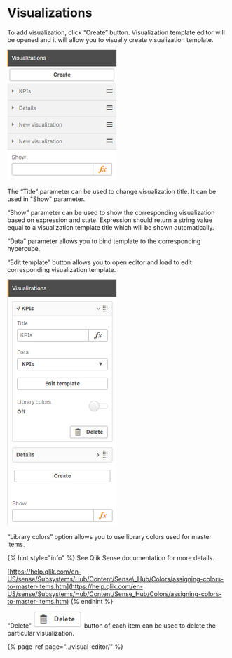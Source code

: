 # Visualizations


To add visualization, click “Create” button. Visualization template editor will be opened and it will allow you to visually create visualization template.

![](../.gitbook/assets/image%20%28103%29.png)

The “Title” parameter can be used to change visualization title. It can be used in "Show" parameter.  

“Show” parameter can be used to show the corresponding visualization based on expression and state. Expression should return a string value equal to a visualization template title which will be shown automatically.

“Data” parameter allows you to bind template to the corresponding hypercube. 

“Edit template” button allows you to open editor and load to edit corresponding visualization template.

![](../.gitbook/assets/image%20%2836%29.png)

“Library colors” option allows you to use library colors used for master items. 

{% hint style="info" %}
See Qlik Sense documentation for more details.

[https://help.qlik.com/en-US/sense/Subsystems/Hub/Content/Sense\_Hub/Colors/assigning-colors-to-master-items.htm](https://help.qlik.com/en-US/sense/Subsystems/Hub/Content/Sense_Hub/Colors/assigning-colors-to-master-items.htm)
{% endhint %}

"Delete" ![](../.gitbook/assets/image%20%285%29.png) button of each item can be used to delete the particular visualization.

{% page-ref page="../visual-editor/" %}

